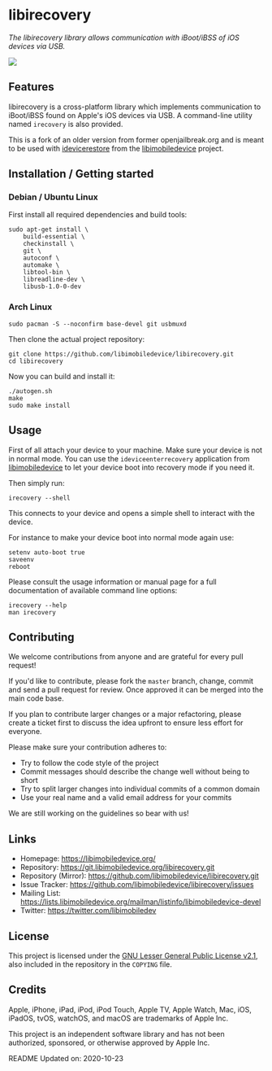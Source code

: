 # libirecovery

*The libirecovery library allows communication with iBoot/iBSS of iOS devices
via USB.*

![](https://github.com/libimobiledevice/libirecovery/workflows/build/badge.svg)

## Features

libirecovery is a cross-platform library which implements communication to
iBoot/iBSS found on Apple's iOS devices via USB. A command-line utility named
`irecovery` is also provided.

This is a fork of an older version from former openjailbreak.org and is meant to
be used with [idevicerestore](https://github.com/libimobiledevice/idevicerestore.git/) from the [libimobiledevice](https://github.com/libimobiledevice/) project.

## Installation / Getting started

### Debian / Ubuntu Linux

First install all required dependencies and build tools:
```shell
sudo apt-get install \
	build-essential \
	checkinstall \
	git \
	autoconf \
	automake \
	libtool-bin \
	libreadline-dev \
	libusb-1.0-0-dev
```
### Arch Linux
```shell
sudo pacman -S --noconfirm base-devel git usbmuxd
```

Then clone the actual project repository:
```shell
git clone https://github.com/libimobiledevice/libirecovery.git
cd libirecovery
```

Now you can build and install it:
```shell
./autogen.sh
make
sudo make install
```

## Usage

First of all attach your device to your machine. Make sure your device is not
in normal mode. You can use the `ideviceenterrecovery` application from
[libimobiledevice](https://github.com/libimobiledevice/libimobiledevice.git/)
to let your device boot into recovery mode if you need it.

Then simply run:
```shell
irecovery --shell
```

This connects to your device and opens a simple shell to interact with the
device.

For instance to make your device boot into normal mode again use:
```shell
setenv auto-boot true
saveenv
reboot
```

Please consult the usage information or manual page for a full documentation of
available command line options:
```shell
irecovery --help
man irecovery
```

## Contributing

We welcome contributions from anyone and are grateful for every pull request!

If you'd like to contribute, please fork the `master` branch, change, commit and
send a pull request for review. Once approved it can be merged into the main
code base.

If you plan to contribute larger changes or a major refactoring, please create a
ticket first to discuss the idea upfront to ensure less effort for everyone.

Please make sure your contribution adheres to:
* Try to follow the code style of the project
* Commit messages should describe the change well without being to short
* Try to split larger changes into individual commits of a common domain
* Use your real name and a valid email address for your commits

We are still working on the guidelines so bear with us!

## Links

* Homepage: https://libimobiledevice.org/
* Repository: https://git.libimobiledevice.org/libirecovery.git
* Repository (Mirror): https://github.com/libimobiledevice/libirecovery.git
* Issue Tracker: https://github.com/libimobiledevice/libirecovery/issues
* Mailing List: https://lists.libimobiledevice.org/mailman/listinfo/libimobiledevice-devel
* Twitter: https://twitter.com/libimobiledev

## License

This project is licensed under the [GNU Lesser General Public License v2.1](https://www.gnu.org/licenses/lgpl-2.1.en.html),
also included in the repository in the `COPYING` file.

## Credits

Apple, iPhone, iPad, iPod, iPod Touch, Apple TV, Apple Watch, Mac, iOS,
iPadOS, tvOS, watchOS, and macOS are trademarks of Apple Inc.

This project is an independent software library and has not been authorized,
sponsored, or otherwise approved by Apple Inc.

README Updated on: 2020-10-23
